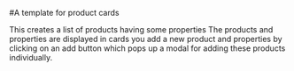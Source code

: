 #A template for product cards

This creates a list of products having some properties
The products and properties are displayed in  cards
you add a new product and properties by clicking on an add button which pops up a modal for adding these products individually.